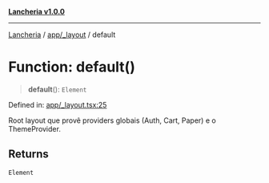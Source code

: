 [**Lancheria v1.0.0**](../../../README.md)

***

[Lancheria](../../../README.md) / [app/\_layout](../README.md) / default

# Function: default()

> **default**(): `Element`

Defined in: [app/\_layout.tsx:25](https://github.com/eudavidreis-odev/lancheria/blob/documentacao_inicial/app/_layout.tsx#L25)

Root layout que provê providers globais (Auth, Cart, Paper) e o ThemeProvider.

## Returns

`Element`
